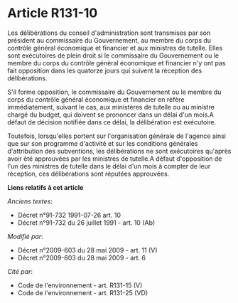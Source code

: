 # Article R131-10

Les délibérations du conseil d'administration sont transmises par son président au commissaire du Gouvernement, au   membre
du corps du contrôle général économique et financier  et aux ministres de tutelle. Elles sont exécutoires de plein droit si
le commissaire du Gouvernement ou le   membre du corps du contrôle général économique et financier  n'y ont pas fait
opposition dans les quatorze jours qui suivent la réception des délibérations.

S'il forme opposition, le commissaire du Gouvernement ou le   membre du corps du contrôle général économique et financier  en
réfère immédiatement, suivant le cas, aux ministères de tutelle ou au ministre chargé du budget, qui doivent se prononcer
dans un délai d'un mois.A défaut de décision notifiée dans ce délai, la délibération est exécutoire. 

Toutefois, lorsqu'elles portent sur l'organisation générale de l'agence ainsi que sur son programme d'activité et sur les
conditions générales d'attribution des subventions, les délibérations ne sont exécutoires qu'après avoir été approuvées par
les ministres de tutelle.A défaut d'opposition de l'un des ministres de tutelle dans le délai d'un mois à compter de leur
réception, ces délibérations sont réputées approuvées.

**Liens relatifs à cet article**

_Anciens textes_:

  - Décret n°91-732 1991-07-26 art. 10
  - Décret n°91-732 du 26 juillet 1991 - art. 10 (Ab)

_Modifié par_:

  - Décret n°2009-603 du 28 mai 2009 - art. 11 (V)
  - Décret n°2009-603 du 28 mai 2009 - art. 6

_Cité par_:

  - Code de l'environnement - art. R131-15 (V)
  - Code de l'environnement - art. R131-25 (VD)
